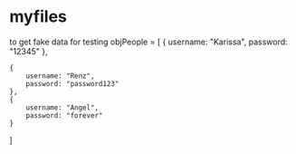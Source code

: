 # myfiles
to get fake data for testing
objPeople = [
	{ 
		username: "Karissa",
		password: "12345"
	},
	
	{ 
		username: "Renz",
		password: "password123"
	},
	{ 
		username: "Angel",
		password: "forever"
	}

]
